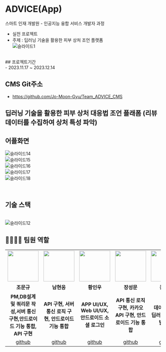 # ADVICE(App)
스마트 인재 개발원 - 인공지능 융합 서비스 개발자 과정 <br>
- 실전 프로젝트 <br>
- 주제 : 딥러닝 기술을 활용한 피부 상처 조언 플랫폼 <br>
![슬라이드1](https://github.com/Jo-Moon-Gyu/Team_ADVICE_Project/assets/143511660/457996c6-e974-4bab-a16c-dd92aba31a98)
<br>
## 프로젝트기간 <br>
- 2023.11.17 ~ 2023.12.14

## CMS Git주소
- https://github.com/Jo-Moon-Gyu/Team_ADVICE_CMS

## 딥러닝 기술을 활용한 피부 상처 대응법 조언 플래폼 (리뷰 데이터를 수집하여 상처 특성 파악)<br>


## 어플화면
![슬라이드14](https://github.com/Jo-Moon-Gyu/Team_ADVICE_Project/assets/143055961/32d64178-8450-4188-b16d-ef45b91c798e)<br>
![슬라이드15](https://github.com/Jo-Moon-Gyu/Team_ADVICE_Project/assets/143055961/019c9596-8078-485b-a440-2fb3a8789009)<br>
![슬라이드16](https://github.com/Jo-Moon-Gyu/Team_ADVICE_Project/assets/143055961/27c3e560-d651-4cf9-b860-eec8104b4354)<br>
![슬라이드17](https://github.com/Jo-Moon-Gyu/Team_ADVICE_Project/assets/143055961/6b8a6fbb-e931-452f-a173-7bc941eaf095)<br>
![슬라이드18](https://github.com/Jo-Moon-Gyu/Team_ADVICE_Project/assets/143055961/1d17f938-fd1b-4f8d-a2b2-86ab8314fd90)<br>


<br>

## 기술 스택
<br>![슬라이드12](https://github.com/Jo-Moon-Gyu/Team_ADVICE_Project/assets/143055961/94b70df4-9894-48a7-9e95-dd35e24d6c97)




## 👨‍👩‍👦‍👦 팀원 역할
<table>
  <tr>
    <td align="center"><img src="https://github.com/Jo-Moon-Gyu/Team_ADVICE_Project/assets/143055961/395831ac-a890-400f-9d7a-c30539934d72" width="100" height="100"/></td>
    <td align="center"><img src ="https://github.com/Jo-Moon-Gyu/Team_ADVICE_Project/assets/143055961/aa6cacbc-9303-4707-91cd-85925f66bfba" width="100" height="100"/></td>
    <td align="center"><img src="https://github.com/Jo-Moon-Gyu/Team_ADVICE_Project/assets/143055961/27499098-2775-48de-9eef-44f6611eb130" width="100" height="100"/></td>
    <td align="center"><img src="https://github.com/Jo-Moon-Gyu/Team_ADVICE_Project/assets/143055961/55aa9b5a-789a-4647-8f15-19f3730c593a" width="100" height="100"/></td>
    <td align="center"><img src="https://github.com/Jo-Moon-Gyu/Team_ADVICE_Project/assets/143055961/1d5a1853-4135-405a-98df-f7ecd8b3892c" width="100" height="100"/></td>
  </tr>
  <tr>
    <td align="center"><strong>조문규</strong></td>
    <td align="center"><strong>남현웅</strong></td>
    <td align="center"><strong>황인우</strong></td>
    <td align="center"><strong>장성문</strong></td>
    <td align="center"><strong>문진환</strong></td>    
  </tr>
  <tr>
    <td align="center"><b>PM,DB설계 및 쿼리문 작성,서버 통신 구현,안드로이드 기능 통합, API 구현</b></td>
    <td align="center"><b>API 구현, 서버 통신 로직 구현, 안드로이드 기능 통합</b></td>
    <td align="center"><b>APP UI/UX, Web UI/UX, 안드로이드 소셜 로그인</b></td>
    <td align="center"><b>API 통신 로직 구현, 카카오 API 구현, 안드로이드 기능 통합</b></td>
    <td align="center"><b>데이터 수집, 딥러닝 모델 개발,배포</b></td>    
  </tr>
  <tr>
    <td align="center"><a href="https://github.com/Jo-Moon-Gyu" target='_blank'>github</a></td>
    <td align="center"><a href="https://github.com/Nam-Hyun-Woong" target='_blank'>github</a></td>
    <td align="center"><a href="https://github.com/applestore2" target='_blank'>github</a></td>
    <td align="center"><a href="https://github.com/rsefaqtd" target='_blank'>github</a></td>
    <td align="center"><a href="https://github.com/zznnan0512" target='_blank'>github</a></td>    
  </tr>
</table>
